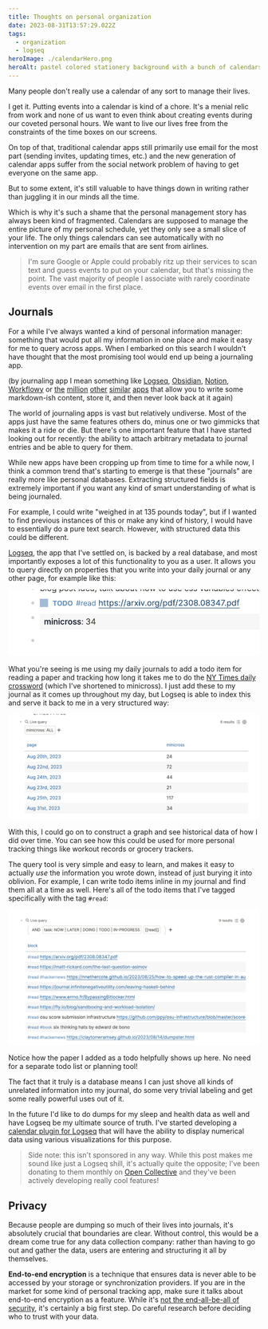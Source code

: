 ```yaml
---
title: Thoughts on personal organization
date: 2023-08-31T13:57:29.022Z
tags:
  - organization
  - logseq
heroImage: ./calendarHero.png
heroAlt: pastel colored stationery background with a bunch of calendars and personal organization tools in a crayon drawing style
---
```


Many people don't really use a calendar of any sort to manage their lives.

I get it. Putting events into a calendar is kind of a chore. It's a menial relic
from work and none of us want to even think about creating events during our
coveted personal hours. We want to live our lives free from the constraints of
the time boxes on our screens.

On top of that, traditional calendar apps still primarily use email for the most
part (sending invites, updating times, etc.) and the new generation of calendar
apps suffer from the social network problem of having to get everyone on the
same app.

But to some extent, it's still valuable to have things down in writing rather
than juggling it in our minds all the time.

Which is why it's such a shame that the personal management story has always
been kind of fragmented. Calendars are supposed to manage the entire picture of
my personal schedule, yet they only see a small slice of your life. The only
things calendars can see automatically with no intervention on my part are
emails that are sent from airlines.

> I'm sure Google or Apple could probably ritz up their services to scan text
> and guess events to put on your calendar, but that's missing the point. The vast
> majority of people I associate with rarely coordinate events over email in the
> first place.

## Journals

For a while I've always wanted a kind of personal information manager: something
that would put all my information in one place and make it easy for me to query
across apps. When I embarked on this search I wouldn't have thought that the
most promising tool would end up being a journaling app.

(by journaling app I mean something like [Logseq], [Obsidian], [Notion],
[Workflowy] or [the][roam] [million][joplin] [other][craft]
[similar][stdnotes] [apps][bear] that allow you to write some markdown-ish
content, store it, and then never look back at it again)

[logseq]: https://logseq.com
[obsidian]: https://obsidian.md/
[notion]: https://www.notion.so/
[workflowy]: https://workflowy.com/
[roam]: https://roamresearch.com/
[joplin]: https://joplinapp.org/
[craft]: https://www.craft.do/
[stdnotes]: https://standardnotes.com/
[bear]: https://bear.app/

The world of journaling apps is vast but relatively undiverse. Most of the apps
just have the same features others do, minus one or two gimmicks that makes it a
ride or die. But there's one important feature that I have started looking out
for recently: the ability to attach arbitrary metadata to journal entries and be
able to query for them.

While new apps have been cropping up from time to time for a while now, I think
a common trend that's starting to emerge is that these "journals" are really
more like personal databases. Extracting structured fields is extremely
important if you want any kind of smart understanding of what is being
journaled.

For example, I could write "weighed in at 135 pounds today", but if I wanted to
find previous instances of this or make any kind of history, I would have to
essentially do a pure text search. However, with structured data this could be
different.

[Logseq], the app that I've settled on, is backed by a real database, and most
importantly exposes a lot of this functionality to you as a user. It allows you
to query directly on properties that you write into your daily journal or any
other page, for example like this:

![recording some property in logseq](./minicross.png)

What you're seeing is me using my daily journals to add a todo item for reading
a paper and tracking how long it takes me to do the [NY Times daily
crossword][minicross] (which I've shortened to minicross). I just add these to
my journal as it comes up throughout my day, but Logseq is able to index this
and serve it back to me in a very structured way:

[datascript]: https://github.com/tonsky/datascript
[minicross]: https://www.nytimes.com/crosswords/game/mini

![performing a query in logseq](./logseqQuery.png)

With this, I could go on to construct a graph and see historical data of how I
did over time. You can see how this could be used for more personal tracking
things like workout records or grocery trackers.

The query tool is very simple and easy to learn, and makes it easy to actually
_use_ the information you wrote down, instead of just burying it into oblivion.
For example, I can write todo items inline in my journal and find them all at a
time as well. Here's all of the todo items that I've tagged specifically with
the tag `#read`:

![reading list in logseq](./readingList.png)

Notice how the paper I added as a todo helpfully shows up here. No need for a
separate todo list or planning tool!

The fact that it truly is a database means I can just shove all kinds of
unrelated information into my journal, do some very trivial labeling and get
some really powerful uses out of it.

In the future I'd like to do dumps for my sleep and health data as well
and have Logseq be my ultimate source of truth. I've started developing a
[calendar plugin for Logseq][2] that will have the ability to display numerical
data using various visualizations for this purpose.

[2]: https://git.mzhang.io/michael/logseq-calendar

> Side note: this isn't sponsored in any way. While this post makes me sound
> like just a Logseq shill, it's actually quite the opposite; I've been donating
> to them monthly on [Open Collective] and they've been actively developing
> really cool features!

[open collective]: https://opencollective.com/logseq

## Privacy

Because people are dumping so much of their lives into journals, it's absolutely
crucial that boundaries are clear. Without control, this would be a dream come
true for any data collection company: rather than having to go out and gather
the data, users are entering and structuring it all by themselves.

**End-to-end encryption** is a technique that ensures data is never able to be
accessed by your storage or synchronization providers. If you are in the market
for some kind of personal tracking app, make sure it talks about end-to-end
encryption as a feature. While it's [not the end-all-be-all of security][1],
it's certainly a big first step. Do careful research before deciding who to
trust with your data.

[1]: /posts/2021-10-31-e2e-encryption-useless-without-client-freedom
